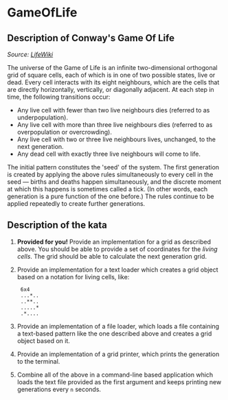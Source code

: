 # GameOfLife

## Description of Conway's Game Of Life

*Source: [LifeWiki](http://www.conwaylife.com/wiki/Conway's_Game_of_Life)*

The universe of the Game of Life is an infinite two-dimensional orthogonal grid of square cells, each of which is in one of two possible states, live or dead. Every cell interacts with its eight neighbours, which are the cells that are directly horizontally, vertically, or diagonally adjacent. At each step in time, the following transitions occur:

- Any live cell with fewer than two live neighbours dies (referred to as underpopulation).
- Any live cell with more than three live neighbours dies (referred to as overpopulation or overcrowding).
- Any live cell with two or three live neighbours lives, unchanged, to the next generation.
- Any dead cell with exactly three live neighbours will come to life.

The initial pattern constitutes the 'seed' of the system. The first generation is created by applying the above rules simultaneously to every cell in the seed — births and deaths happen simultaneously, and the discrete moment at which this happens is sometimes called a tick. (In other words, each generation is a pure function of the one before.) The rules continue to be applied repeatedly to create further generations.

## Description of the kata

1. **Provided for you!** Provide an implementation for a grid as described above. You should be able to provide a set of coordinates for the *living cells*. The grid should be able to calculate the next generation grid.
2. Provide an implementation for a text loader which creates a grid object based on a notation for living cells, like:

        6x4
        ...*..
        ..**..
        .....*
        .*....

3. Provide an implementation of a file loader, which loads a file containing a text-based pattern like the one described above and creates a grid object based on it.
4. Provide an implementation of a grid printer, which prints the generation to the terminal.
5. Combine all of the above in a command-line based application which loads the text file provided as the first argument and keeps printing new generations every `n` seconds.
